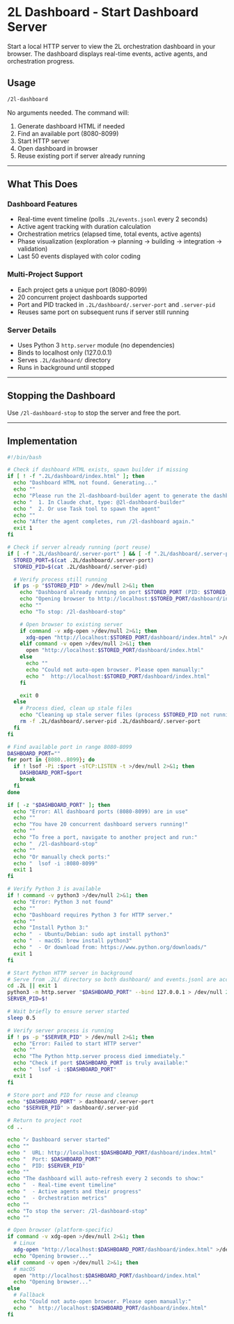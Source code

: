 # 2L Dashboard - Start Dashboard Server

Start a local HTTP server to view the 2L orchestration dashboard in your browser. The dashboard displays real-time events, active agents, and orchestration progress.

## Usage

```bash
/2l-dashboard
```

No arguments needed. The command will:
1. Generate dashboard HTML if needed
2. Find an available port (8080-8099)
3. Start HTTP server
4. Open dashboard in browser
5. Reuse existing port if server already running

---

## What This Does

### Dashboard Features
- Real-time event timeline (polls `.2L/events.jsonl` every 2 seconds)
- Active agent tracking with duration calculation
- Orchestration metrics (elapsed time, total events, active agents)
- Phase visualization (exploration → planning → building → integration → validation)
- Last 50 events displayed with color coding

### Multi-Project Support
- Each project gets a unique port (8080-8099)
- 20 concurrent project dashboards supported
- Port and PID tracked in `.2L/dashboard/.server-port` and `.server-pid`
- Reuses same port on subsequent runs if server still running

### Server Details
- Uses Python 3 `http.server` module (no dependencies)
- Binds to localhost only (127.0.0.1)
- Serves `.2L/dashboard/` directory
- Runs in background until stopped

---

## Stopping the Dashboard

Use `/2l-dashboard-stop` to stop the server and free the port.

---

## Implementation

```bash
#!/bin/bash

# Check if dashboard HTML exists, spawn builder if missing
if [ ! -f ".2L/dashboard/index.html" ]; then
  echo "Dashboard HTML not found. Generating..."
  echo ""
  echo "Please run the 2l-dashboard-builder agent to generate the dashboard:"
  echo "  1. In Claude chat, type: @2l-dashboard-builder"
  echo "  2. Or use Task tool to spawn the agent"
  echo ""
  echo "After the agent completes, run /2l-dashboard again."
  exit 1
fi

# Check if server already running (port reuse)
if [ -f ".2L/dashboard/.server-port" ] && [ -f ".2L/dashboard/.server-pid" ]; then
  STORED_PORT=$(cat .2L/dashboard/.server-port)
  STORED_PID=$(cat .2L/dashboard/.server-pid)

  # Verify process still running
  if ps -p "$STORED_PID" > /dev/null 2>&1; then
    echo "Dashboard already running on port $STORED_PORT (PID: $STORED_PID)"
    echo "Opening browser to http://localhost:$STORED_PORT/dashboard/index.html"
    echo ""
    echo "To stop: /2l-dashboard-stop"

    # Open browser to existing server
    if command -v xdg-open >/dev/null 2>&1; then
      xdg-open "http://localhost:$STORED_PORT/dashboard/index.html" >/dev/null 2>&1 &
    elif command -v open >/dev/null 2>&1; then
      open "http://localhost:$STORED_PORT/dashboard/index.html"
    else
      echo ""
      echo "Could not auto-open browser. Please open manually:"
      echo "  http://localhost:$STORED_PORT/dashboard/index.html"
    fi

    exit 0
  else
    # Process died, clean up stale files
    echo "Cleaning up stale server files (process $STORED_PID not running)..."
    rm -f .2L/dashboard/.server-pid .2L/dashboard/.server-port
  fi
fi

# Find available port in range 8080-8099
DASHBOARD_PORT=""
for port in {8080..8099}; do
  if ! lsof -Pi :$port -sTCP:LISTEN -t >/dev/null 2>&1; then
    DASHBOARD_PORT=$port
    break
  fi
done

if [ -z "$DASHBOARD_PORT" ]; then
  echo "Error: All dashboard ports (8080-8099) are in use"
  echo ""
  echo "You have 20 concurrent dashboard servers running!"
  echo ""
  echo "To free a port, navigate to another project and run:"
  echo "  /2l-dashboard-stop"
  echo ""
  echo "Or manually check ports:"
  echo "  lsof -i :8080-8099"
  exit 1
fi

# Verify Python 3 is available
if ! command -v python3 >/dev/null 2>&1; then
  echo "Error: Python 3 not found"
  echo ""
  echo "Dashboard requires Python 3 for HTTP server."
  echo ""
  echo "Install Python 3:"
  echo "  - Ubuntu/Debian: sudo apt install python3"
  echo "  - macOS: brew install python3"
  echo "  - Or download from: https://www.python.org/downloads/"
  exit 1
fi

# Start Python HTTP server in background
# Serve from .2L/ directory so both dashboard/ and events.jsonl are accessible
cd .2L || exit 1
python3 -m http.server "$DASHBOARD_PORT" --bind 127.0.0.1 > /dev/null 2>&1 &
SERVER_PID=$!

# Wait briefly to ensure server started
sleep 0.5

# Verify server process is running
if ! ps -p "$SERVER_PID" > /dev/null 2>&1; then
  echo "Error: Failed to start HTTP server"
  echo ""
  echo "The Python http.server process died immediately."
  echo "Check if port $DASHBOARD_PORT is truly available:"
  echo "  lsof -i :$DASHBOARD_PORT"
  exit 1
fi

# Store port and PID for reuse and cleanup
echo "$DASHBOARD_PORT" > dashboard/.server-port
echo "$SERVER_PID" > dashboard/.server-pid

# Return to project root
cd ..

echo "✓ Dashboard server started"
echo ""
echo "  URL: http://localhost:$DASHBOARD_PORT/dashboard/index.html"
echo "  Port: $DASHBOARD_PORT"
echo "  PID: $SERVER_PID"
echo ""
echo "The dashboard will auto-refresh every 2 seconds to show:"
echo "  - Real-time event timeline"
echo "  - Active agents and their progress"
echo "  - Orchestration metrics"
echo ""
echo "To stop the server: /2l-dashboard-stop"
echo ""

# Open browser (platform-specific)
if command -v xdg-open >/dev/null 2>&1; then
  # Linux
  xdg-open "http://localhost:$DASHBOARD_PORT/dashboard/index.html" >/dev/null 2>&1 &
  echo "Opening browser..."
elif command -v open >/dev/null 2>&1; then
  # macOS
  open "http://localhost:$DASHBOARD_PORT/dashboard/index.html"
  echo "Opening browser..."
else
  # Fallback
  echo "Could not auto-open browser. Please open manually:"
  echo "  http://localhost:$DASHBOARD_PORT/dashboard/index.html"
fi
```
